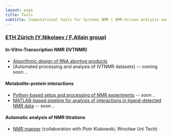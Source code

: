 ```yaml
---
layout: page
title: Tools
subtitle: Computational tools for Systems NMR ( NMR-driven analysis and modeling of networks )
---
```


### [ETH Zürich (Y.Nikolaev / F.Allain group)](http://www.allainlab.ethz.ch/people/person-detail.html?persid=125247)

#### In-Vitro-Transcription NMR (IVTNMR)
- [Algorithmic design of RNA abortive products](https://github.com/systemsnmr/ivtnmr/tree/master/aborts_design)
- [Automated processing and analysis of IVTNMR datasets] -- coming soon ..

#### Metabolite-protein interactions
- [Python-based setup and processing of NMR experiments](https://github.com/systemsnmr/metabolite-interactions) -- soon ..
- [MATLAB-based pipeline for analysis of interactions in ligand-detected NMR data](https://github.com/systemsnmr/metabolite-interactions) -- soon ..

#### Automatic analysis of NMR titrations
- [NMR mapper](http://sitemapper.nmrhub.eu) (collaboration with Piotr Klukowski, Wrocław Uni Tech)